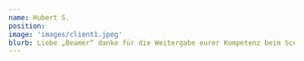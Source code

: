 ```yaml
---
name: Hubert S.
position: 
image: 'images/client1.jpeg'
blurb: Liebe „Beamer“ danke für die Weitergabe eurer Kompetenz beim Scenar und ganz besonders Dir einen herzlichen Dank liebe Elisabeth deine Sitzung und insbesondere das Ergebnis Deiner Arbeit mit mir war sehr heilsam und anspornend. Einen so sicher gesetzten „Tritt“ hats gebraucht zum Augen öffnen. Dankeschön!
---
```

